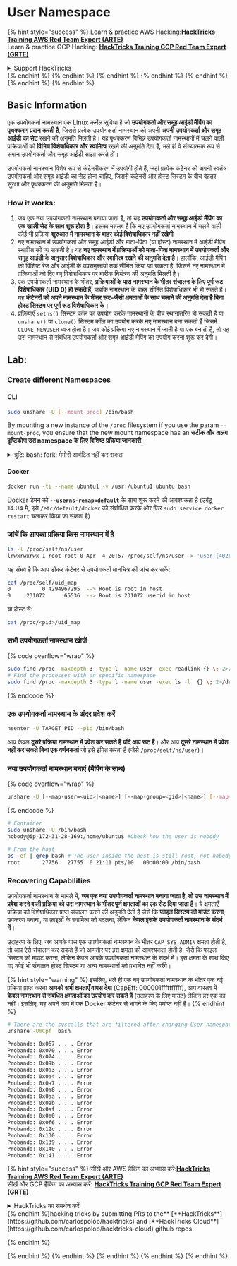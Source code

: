 # User Namespace

{% hint style="success" %}
Learn & practice AWS Hacking:<img src="/.gitbook/assets/arte.png" alt="" data-size="line">[**HackTricks Training AWS Red Team Expert (ARTE)**](https://training.hacktricks.xyz/courses/arte)<img src="/.gitbook/assets/arte.png" alt="" data-size="line">\
Learn & practice GCP Hacking: <img src="/.gitbook/assets/grte.png" alt="" data-size="line">[**HackTricks Training GCP Red Team Expert (GRTE)**<img src="/.gitbook/assets/grte.png" alt="" data-size="line">](https://training.hacktricks.xyz/courses/grte)

<details>

<summary>Support HackTricks</summary>

* Check the [**subscription plans**](https://github.com/sponsors/carlospolop)!
* **Join the** 💬 [**Discord group**](https://discord.gg/hRep4RUj7f) or the [**telegram group**](https://t.me/peass) or **follow** us on **Twitter** 🐦 [**@hacktricks\_live**](https://twitter.com/hacktricks\_live)**.**
* **Share hacking tricks by submitting PRs to the** [**HackTricks**](https://github.com/carlospolop/hacktricks) and [**HackTricks Cloud**](https://github.com/carlospolop/hacktricks-cloud) github repos.

</details>
{% endhint %}
{% endhint %}
{% endhint %}
{% endhint %}
{% endhint %}
{% endhint %}
{% endhint %}

## Basic Information

एक उपयोगकर्ता नामस्थान एक Linux कर्नेल सुविधा है जो **उपयोगकर्ता और समूह आईडी मैपिंग का पृथक्करण प्रदान करती है**, जिससे प्रत्येक उपयोगकर्ता नामस्थान को अपनी **अपनी उपयोगकर्ता और समूह आईडी का सेट** रखने की अनुमति मिलती है। यह पृथक्करण विभिन्न उपयोगकर्ता नामस्थानों में चलने वाली प्रक्रियाओं को **विभिन्न विशेषाधिकार और स्वामित्व** रखने की अनुमति देता है, भले ही वे संख्यात्मक रूप से समान उपयोगकर्ता और समूह आईडी साझा करते हों।

उपयोगकर्ता नामस्थान विशेष रूप से कंटेनरीकरण में उपयोगी होते हैं, जहां प्रत्येक कंटेनर को अपनी स्वतंत्र उपयोगकर्ता और समूह आईडी का सेट होना चाहिए, जिससे कंटेनरों और होस्ट सिस्टम के बीच बेहतर सुरक्षा और पृथक्करण की अनुमति मिलती है।

### How it works:

1. जब एक नया उपयोगकर्ता नामस्थान बनाया जाता है, तो यह **उपयोगकर्ता और समूह आईडी मैपिंग का एक खाली सेट के साथ शुरू होता है**। इसका मतलब है कि नए उपयोगकर्ता नामस्थान में चलने वाली कोई भी प्रक्रिया **शुरुआत में नामस्थान के बाहर कोई विशेषाधिकार नहीं रखेगी**।
2. नए नामस्थान में उपयोगकर्ता और समूह आईडी और माता-पिता (या होस्ट) नामस्थान में आईडी मैपिंग स्थापित की जा सकती है। यह **नए नामस्थान में प्रक्रियाओं को माता-पिता नामस्थान में उपयोगकर्ता और समूह आईडी के अनुसार विशेषाधिकार और स्वामित्व रखने की अनुमति देता है**। हालाँकि, आईडी मैपिंग को विशिष्ट रेंज और आईडी के उपसमुच्चयों तक सीमित किया जा सकता है, जिससे नए नामस्थान में प्रक्रियाओं को दिए गए विशेषाधिकार पर बारीक नियंत्रण की अनुमति मिलती है।
3. एक उपयोगकर्ता नामस्थान के भीतर, **प्रक्रियाओं के पास नामस्थान के भीतर संचालन के लिए पूर्ण रूट विशेषाधिकार (UID 0) हो सकते हैं**, जबकि नामस्थान के बाहर सीमित विशेषाधिकार भी हो सकते हैं। यह **कंटेनरों को अपने नामस्थान के भीतर रूट-जैसी क्षमताओं के साथ चलाने की अनुमति देता है बिना होस्ट सिस्टम पर पूर्ण रूट विशेषाधिकार के**।
4. प्रक्रियाएँ `setns()` सिस्टम कॉल का उपयोग करके नामस्थानों के बीच स्थानांतरित हो सकती हैं या `unshare()` या `clone()` सिस्टम कॉल का उपयोग करके नए नामस्थान बना सकती हैं जिसमें `CLONE_NEWUSER` ध्वज होता है। जब कोई प्रक्रिया नए नामस्थान में जाती है या एक बनाती है, तो यह उस नामस्थान से संबंधित उपयोगकर्ता और समूह आईडी मैपिंग का उपयोग करना शुरू कर देगी।

## Lab:

### Create different Namespaces

#### CLI
```bash
sudo unshare -U [--mount-proc] /bin/bash
```
By mounting a new instance of the `/proc` filesystem if you use the param `--mount-proc`, you ensure that the new mount namespace has an **सटीक और अलग दृष्टिकोण उस namespace के लिए विशिष्ट प्रक्रिया जानकारी**.

<details>

<summary>त्रुटि: bash: fork: मेमोरी आवंटित नहीं कर सकता</summary>

जब `unshare` को `-f` विकल्प के बिना निष्पादित किया जाता है, तो Linux द्वारा नए PID (प्रक्रिया आईडी) namespaces को संभालने के तरीके के कारण एक त्रुटि उत्पन्न होती है। मुख्य विवरण और समाधान नीचे दिए गए हैं:

1. **समस्या का विवरण**:
- Linux कर्नेल एक प्रक्रिया को `unshare` सिस्टम कॉल का उपयोग करके नए namespaces बनाने की अनुमति देता है। हालाँकि, नए PID namespace (जिसे "unshare" प्रक्रिया कहा जाता है) के निर्माण की शुरुआत करने वाली प्रक्रिया नए namespace में नहीं जाती; केवल इसकी बाल प्रक्रियाएँ जाती हैं।
- `%unshare -p /bin/bash%` चलाने से `/bin/bash` उसी प्रक्रिया में शुरू होता है जैसे `unshare`। परिणामस्वरूप, `/bin/bash` और इसकी बाल प्रक्रियाएँ मूल PID namespace में होती हैं।
- नए namespace में `/bin/bash` की पहली बाल प्रक्रिया PID 1 बन जाती है। जब यह प्रक्रिया समाप्त होती है, तो यह namespace की सफाई को ट्रिगर करती है यदि कोई अन्य प्रक्रियाएँ नहीं हैं, क्योंकि PID 1 का विशेष कार्य अनाथ प्रक्रियाओं को अपनाना है। Linux कर्नेल तब उस namespace में PID आवंटन को अक्षम कर देगा।

2. **परिणाम**:
- नए namespace में PID 1 का समाप्त होना `PIDNS_HASH_ADDING` ध्वज की सफाई की ओर ले जाता है। इसका परिणाम यह होता है कि `alloc_pid` फ़ंक्शन नए PID को आवंटित करने में विफल रहता है जब एक नई प्रक्रिया बनाई जाती है, जिससे "मेमोरी आवंटित नहीं कर सकता" त्रुटि उत्पन्न होती है।

3. **समाधान**:
- समस्या को `unshare` के साथ `-f` विकल्प का उपयोग करके हल किया जा सकता है। यह विकल्प `unshare` को नए PID namespace बनाने के बाद एक नई प्रक्रिया बनाने के लिए फोर्क करता है।
- `%unshare -fp /bin/bash%` निष्पादित करने से यह सुनिश्चित होता है कि `unshare` कमांड स्वयं नए namespace में PID 1 बन जाता है। `/bin/bash` और इसकी बाल प्रक्रियाएँ फिर इस नए namespace में सुरक्षित रूप से समाहित होती हैं, PID 1 के पूर्ववर्ती समाप्त होने को रोकती हैं और सामान्य PID आवंटन की अनुमति देती हैं।

यह सुनिश्चित करके कि `unshare` `-f` ध्वज के साथ चलता है, नया PID namespace सही ढंग से बनाए रखा जाता है, जिससे `/bin/bash` और इसकी उप-प्रक्रियाएँ बिना मेमोरी आवंटन त्रुटि का सामना किए कार्य कर सकें।

</details>

#### Docker
```bash
docker run -ti --name ubuntu1 -v /usr:/ubuntu1 ubuntu bash
```
Docker डेमन को **`--userns-remap=default`** के साथ शुरू करने की आवश्यकता है (उबंटू 14.04 में, इसे `/etc/default/docker` को संशोधित करके और फिर `sudo service docker restart` चलाकर किया जा सकता है)

### &#x20;जांचें कि आपका प्रक्रिया किस नामस्थान में है
```bash
ls -l /proc/self/ns/user
lrwxrwxrwx 1 root root 0 Apr  4 20:57 /proc/self/ns/user -> 'user:[4026531837]'
```
यह संभव है कि आप डॉकर कंटेनर से उपयोगकर्ता मानचित्र की जांच कर सकें:
```bash
cat /proc/self/uid_map
0          0 4294967295  --> Root is root in host
0     231072      65536  --> Root is 231072 userid in host
```
या होस्ट से:
```bash
cat /proc/<pid>/uid_map
```
### सभी उपयोगकर्ता नामस्थान खोजें

{% code overflow="wrap" %}
```bash
sudo find /proc -maxdepth 3 -type l -name user -exec readlink {} \; 2>/dev/null | sort -u
# Find the processes with an specific namespace
sudo find /proc -maxdepth 3 -type l -name user -exec ls -l  {} \; 2>/dev/null | grep <ns-number>
```
{% endcode %}

### एक उपयोगकर्ता नामस्थान के अंदर प्रवेश करें
```bash
nsenter -U TARGET_PID --pid /bin/bash
```
आप केवल **दूसरे प्रक्रिया नामस्थान में प्रवेश कर सकते हैं यदि आप रूट हैं**। और आप **दूसरे नामस्थान में प्रवेश नहीं कर सकते** **बिना एक वर्णनकर्ता** जो इसे इंगित करता है (जैसे `/proc/self/ns/user`)।

### नया उपयोगकर्ता नामस्थान बनाएं (मैपिंग के साथ)

{% code overflow="wrap" %}
```bash
unshare -U [--map-user=<uid>|<name>] [--map-group=<gid>|<name>] [--map-root-user] [--map-current-user]
```
{% endcode %}
```bash
# Container
sudo unshare -U /bin/bash
nobody@ip-172-31-28-169:/home/ubuntu$ #Check how the user is nobody

# From the host
ps -ef | grep bash # The user inside the host is still root, not nobody
root       27756   27755  0 21:11 pts/10   00:00:00 /bin/bash
```
### Recovering Capabilities

उपयोगकर्ता नामस्थान के मामले में, **जब एक नया उपयोगकर्ता नामस्थान बनाया जाता है, तो उस नामस्थान में प्रवेश करने वाली प्रक्रिया को उस नामस्थान के भीतर पूर्ण क्षमताओं का एक सेट दिया जाता है**। ये क्षमताएँ प्रक्रिया को विशेषाधिकार प्राप्त संचालन करने की अनुमति देती हैं जैसे कि **फाइल सिस्टम को माउंट करना**, उपकरण बनाना, या फ़ाइलों के स्वामित्व को बदलना, लेकिन **केवल इसके उपयोगकर्ता नामस्थान के संदर्भ में**।

उदाहरण के लिए, जब आपके पास एक उपयोगकर्ता नामस्थान के भीतर `CAP_SYS_ADMIN` क्षमता होती है, तो आप ऐसे संचालन कर सकते हैं जो आमतौर पर इस क्षमता की आवश्यकता होती है, जैसे कि फाइल सिस्टम को माउंट करना, लेकिन केवल आपके उपयोगकर्ता नामस्थान के संदर्भ में। इस क्षमता के साथ किए गए कोई भी संचालन होस्ट सिस्टम या अन्य नामस्थानों को प्रभावित नहीं करेंगे।

{% hint style="warning" %}
इसलिए, भले ही एक नए उपयोगकर्ता नामस्थान के भीतर एक नई प्रक्रिया प्राप्त करना **आपको सभी क्षमताएँ वापस देगा** (CapEff: 000001ffffffffff), आप वास्तव में **केवल नामस्थान से संबंधित क्षमताओं का उपयोग कर सकते हैं** (उदाहरण के लिए माउंट) लेकिन हर एक का नहीं। इसलिए, यह अपने आप में एक Docker कंटेनर से भागने के लिए पर्याप्त नहीं है।
{% endhint %}
```bash
# There are the syscalls that are filtered after changing User namespace with:
unshare -UmCpf  bash

Probando: 0x067 . . . Error
Probando: 0x070 . . . Error
Probando: 0x074 . . . Error
Probando: 0x09b . . . Error
Probando: 0x0a3 . . . Error
Probando: 0x0a4 . . . Error
Probando: 0x0a7 . . . Error
Probando: 0x0a8 . . . Error
Probando: 0x0aa . . . Error
Probando: 0x0ab . . . Error
Probando: 0x0af . . . Error
Probando: 0x0b0 . . . Error
Probando: 0x0f6 . . . Error
Probando: 0x12c . . . Error
Probando: 0x130 . . . Error
Probando: 0x139 . . . Error
Probando: 0x140 . . . Error
Probando: 0x141 . . . Error
```
{% hint style="success" %}
सीखें और AWS हैकिंग का अभ्यास करें:<img src="/.gitbook/assets/arte.png" alt="" data-size="line">[**HackTricks Training AWS Red Team Expert (ARTE)**](https://training.hacktricks.xyz/courses/arte)<img src="/.gitbook/assets/arte.png" alt="" data-size="line">\
सीखें और GCP हैकिंग का अभ्यास करें: <img src="/.gitbook/assets/grte.png" alt="" data-size="line">[**HackTricks Training GCP Red Team Expert (GRTE)**<img src="/.gitbook/assets/grte.png" alt="" data-size="line">](https://training.hacktricks.xyz/courses/grte)

<details>

<summary>HackTricks का समर्थन करें</summary>

* [**सदस्यता योजनाएँ**](https://github.com/sponsors/carlospolop) देखें!
* **हमारे** 💬 [**Discord समूह**](https://discord.gg/hRep4RUj7f) या [**टेलीग्राम समूह**](https://t.me/peass) में शामिल हों या **हमारे** **Twitter** 🐦 [**@hacktricks\_live**](https://twitter.com/hacktricks\_live)** का पालन करें।**
* **हैकिंग ट्रिक्स साझा करें और** [**HackTricks**](https://github.com/carlospolop/hacktricks) और [**HackTricks Cloud**](https://github.com/carlospolop/hacktricks-cloud) गिटहब रिपोजिटरी में PR सबमिट करें।

</details>
{% endhint %}hacking tricks by submitting PRs to the** [**HackTricks**](https://github.com/carlospolop/hacktricks) and [**HackTricks Cloud**](https://github.com/carlospolop/hacktricks-cloud) github repos.

{% endhint %}
</details>
{% endhint %}
</details>
{% endhint %}
</details>
{% endhint %}
</details>
{% endhint %}
</details>
{% endhint %}
